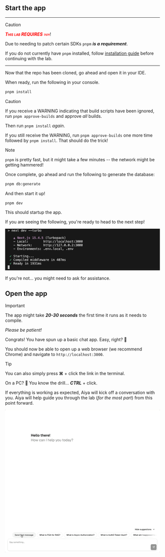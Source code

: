 ## Start the app

---
> [!CAUTION]
> <span style='color: red; font-variant: small-caps'>***This lab REQUIRES*** `pnpm`</span>!
>
> Due to needing to patch certain SDKs `pnpm` ***is a requirement***.
>
> If you do not currently have `pnpm` installed, follow [installation guide](https://pnpm.io/installation) before continuing with the lab.
---

Now that the repo has been cloned, go ahead and open it in your IDE.

When ready, run the following in your console.
```bash
pnpm install
```

> [!CAUTION]
> If you receive a WARNING indicating that build scripts have been ignored, run `pnpm approve-builds` and approve *all* builds.
>
> Then run `pnpm install` *again*.
>
> If you still receive the WARNING, run `pnpm approve-builds` one more time followed by `pnpm install`. That should do the trick!

> [!NOTE]
> `pnpm` is pretty fast, but it might take a few minutes -- the network might be getting hammered!

Once complete, go ahead and run the following to generate the database:

```bash
pnpm db:generate
```

And then start it up!
```bash
pnpm dev
```

This should startup the app.

If you are seeing the following, you're ready to head to the next step!

![Start App Command](./assets/images/pnpm-dev.png)

If you're not... you might need to ask for assistance.

## Open the app

> [!IMPORTANT]
> The app might take ***20-30 seconds*** the first time it runs as it needs to compile.
>
> *Please be patient!*

Congrats! You have spun up a basic chat app. Easy, right? 🤣

You should now be able to open up a web browser (we recommend Chrome) and navigate to `http://localhost:3000`.

> [!TIP]
> You can also simply press **⌘** + click the link in the terminal.
>
> On a PC? 🤨 You know the drill... ***CTRL*** + click.

If everything is working as expected, Aiya will kick off a conversation with you. Aiya will help guide you through the lab (*for the most part*) from this point forward.

![First Aiya message](./assets/images/the-bAInk-first-message.gif)
